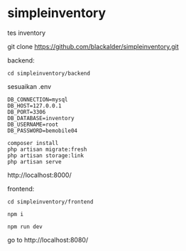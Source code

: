 # simpleinventory
tes inventory

git clone https://github.com/blackalder/simpleinventory.git

backend:
```
cd simpleinventory/backend
```

sesuaikan .env
```
DB_CONNECTION=mysql
DB_HOST=127.0.0.1
DB_PORT=3306
DB_DATABASE=inventory
DB_USERNAME=root
DB_PASSWORD=bemobile04
```
```
composer install
php artisan migrate:fresh
php artisan storage:link
php artisan serve
```
http://localhost:8000/

frontend:
```
cd simpleinventory/frontend

npm i

npm run dev
```
go to http://localhost:8080/

